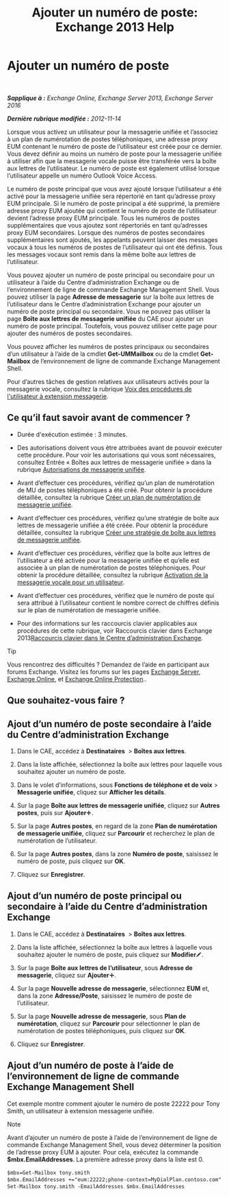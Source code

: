 ﻿---
title: 'Ajouter un numéro de poste: Exchange 2013 Help'
TOCTitle: Ajouter un numéro de poste
ms:assetid: 1a73c9c8-cb50-4bd7-a101-dadd20e28031
ms:mtpsurl: https://technet.microsoft.com/fr-fr/library/Dd335124(v=EXCHG.150)
ms:contentKeyID: 50555354
ms.date: 05/23/2018
mtps_version: v=EXCHG.150
ms.translationtype: MT
---

# Ajouter un numéro de poste

 

_**Sapplique à :** Exchange Online, Exchange Server 2013, Exchange Server 2016_

_**Dernière rubrique modifiée :** 2012-11-14_

Lorsque vous activez un utilisateur pour la messagerie unifiée et l’associez à un plan de numérotation de postes téléphoniques, une adresse proxy EUM contenant le numéro de poste de l’utilisateur est créée pour ce dernier. Vous devez définir au moins un numéro de poste pour la messagerie unifiée à utiliser afin que la messagerie vocale puisse être transférée vers la boîte aux lettres de l’utilisateur. Le numéro de poste est également utilisé lorsque l’utilisateur appelle un numéro Outlook Voice Access.

Le numéro de poste principal que vous avez ajouté lorsque l’utilisateur a été activé pour la messagerie unifiée sera répertorié en tant qu’adresse proxy EUM principale. Si le numéro de poste principal a été supprimé, la première adresse proxy EUM ajoutée qui contient le numéro de poste de l’utilisateur devient l’adresse proxy EUM principale. Tous les numéros de postes supplémentaires que vous ajoutez sont répertoriés en tant qu’adresses proxy EUM secondaires. Lorsque des numéros de postes secondaires supplémentaires sont ajoutés, les appelants peuvent laisser des messages vocaux à tous les numéros de postes de l’utilisateur qui ont été définis. Tous les messages vocaux sont remis dans la même boîte aux lettres de l’utilisateur.

Vous pouvez ajouter un numéro de poste principal ou secondaire pour un utilisateur à l’aide du Centre d’administration Exchange ou de l’environnement de ligne de commande Exchange Management Shell. Vous pouvez utiliser la page **Adresse de messagerie** sur la boîte aux lettres de l’utilisateur dans le Centre d’administration Exchange pour ajouter un numéro de poste principal ou secondaire. Vous ne pouvez pas utiliser la page **Boîte aux lettres de messagerie unifiée** du CAE pour ajouter un numéro de poste principal. Toutefois, vous pouvez utiliser cette page pour ajouter des numéros de postes secondaires.

Vous pouvez afficher les numéros de postes principaux ou secondaires d’un utilisateur à l’aide de la cmdlet **Get-UMMailbox** ou de la cmdlet **Get-Mailbox** de l’environnement de ligne de commande Exchange Management Shell.

Pour d’autres tâches de gestion relatives aux utilisateurs activés pour la messagerie vocale, consultez la rubrique [Voix des procédures de l'utilisateur à extension messagerie](voice-mail-enabled-user-procedures-exchange-2013-help.md).

## Ce qu’il faut savoir avant de commencer ?

  - Durée d'exécution estimée : 3 minutes.

  - Des autorisations doivent vous être attribuées avant de pouvoir exécuter cette procédure. Pour voir les autorisations qui vous sont nécessaires, consultez Entrée « Boîtes aux lettres de messagerie unifiée » dans la rubrique [Autorisations de messagerie unifiée](unified-messaging-permissions-exchange-2013-help.md).

  - Avant d’effectuer ces procédures, vérifiez qu’un plan de numérotation de MU de postes téléphoniques a été créé. Pour obtenir la procédure détaillée, consultez la rubrique [Créer un plan de numérotation de messagerie unifiée](create-a-um-dial-plan-exchange-2013-help.md).

  - Avant d’effectuer ces procédures, vérifiez qu’une stratégie de boîte aux lettres de messagerie unifiée a été créée. Pour obtenir la procédure détaillée, consultez la rubrique [Créer une stratégie de boîte aux lettres de messagerie unifiée](create-a-um-mailbox-policy-exchange-2013-help.md).

  - Avant d’effectuer ces procédures, vérifiez que la boîte aux lettres de l’utilisateur a été activée pour la messagerie unifiée et qu’elle est associée à un plan de numérotation de postes téléphoniques. Pour obtenir la procédure détaillée, consultez la rubrique [Activation de la messagerie vocale pour un utilisateur](enable-a-user-for-voice-mail-exchange-2013-help.md).

  - Avant d’effectuer ces procédures, vérifiez que le numéro de poste qui sera attribué à l’utilisateur contient le nombre correct de chiffres définis sur le plan de numérotation de messagerie unifiée.

  - Pour des informations sur les raccourcis clavier applicables aux procédures de cette rubrique, voir Raccourcis clavier dans Exchange 2013[Raccourcis clavier dans le Centre d’administration Exchange](keyboard-shortcuts-in-the-exchange-admin-center-exchange-online-protection-help.md).

> [!TIP]
> Vous rencontrez des difficultés ? Demandez de l’aide en participant aux forums Exchange. Visitez les forums sur les pages <a href="https://go.microsoft.com/fwlink/p/?linkid=60612">Exchange Server</a>, <a href="https://go.microsoft.com/fwlink/p/?linkid=267542">Exchange Online</a>, et <a href="https://go.microsoft.com/fwlink/p/?linkid=285351">Exchange Online Protection</a>..


## Que souhaitez-vous faire ?

## Ajout d’un numéro de poste secondaire à l’aide du Centre d’administration Exchange

1.  Dans le CAE, accédez à **Destinataires**  \> **Boîtes aux lettres**.

2.  Dans la liste affichée, sélectionnez la boîte aux lettres pour laquelle vous souhaitez ajouter un numéro de poste.

3.  Dans le volet d’informations, sous **Fonctions de téléphone et de voix** \> **Messagerie unifiée**, cliquez sur **Afficher les détails**.

4.  Sur la page **Boîte aux lettres de messagerie unifiée**, cliquez sur **Autres postes**, puis sur **Ajouter**![Icône Ajouter](images/JJ218640.c1e75329-d6d7-4073-a27d-498590bbb558(EXCHG.150).gif "Icône Ajouter").

5.  Sur la page **Autres postes**, en regard de la zone **Plan de numérotation de messagerie unifiée**, cliquez sur **Parcourir** et recherchez le plan de numérotation de l’utilisateur.

6.  Sur la page **Autres postes**, dans la zone **Numéro de poste**, saisissez le numéro de poste, puis cliquez sur **OK**.

7.  Cliquez sur **Enregistrer**.

## Ajout d’un numéro de poste principal ou secondaire à l’aide du Centre d’administration Exchange

1.  Dans le CAE, accédez à **Destinataires**  \> **Boîtes aux lettres**.

2.  Dans la liste affichée, sélectionnez la boîte aux lettres à laquelle vous souhaitez ajouter le numéro de poste, puis cliquez sur **Modifier**![Icône Modifier](images/Bb124582.6f53ccb2-1f13-4c02-bea0-30690e6ea71d(EXCHG.150).gif "Icône Modifier").

3.  Sur la page **Boîte aux lettres de l’utilisateur**, sous **Adresse de messagerie**, cliquez sur **Ajouter**![Icône Ajouter](images/JJ218640.c1e75329-d6d7-4073-a27d-498590bbb558(EXCHG.150).gif "Icône Ajouter").

4.  Sur la page **Nouvelle adresse de messagerie**, sélectionnez **EUM** et, dans la zone **Adresse/Poste**, saisissez le numéro de poste de l’utilisateur.

5.  Sur la page **Nouvelle adresse de messagerie**, sous **Plan de numérotation**, cliquez sur **Parcourir** pour sélectionner le plan de numérotation de postes téléphoniques, puis cliquez sur **OK**.

6.  Cliquez sur **Enregistrer**.

## Ajout d’un numéro de poste à l’aide de l’environnement de ligne de commande Exchange Management Shell

Cet exemple montre comment ajouter le numéro de poste 22222 pour Tony Smith, un utilisateur à extension messagerie unifiée.

> [!NOTE]
> Avant d’ajouter un numéro de poste à l’aide de l’environnement de ligne de commande Exchange Management Shell, vous devez déterminer la position de l’adresse proxy EUM à ajouter. Pour cela, exécutez la commande <strong>$mbx.EmailAddresses</strong>. La première adresse proxy dans la liste est 0.


    $mbx=Get-Mailbox tony.smith
    $mbx.EmailAddresses +="eum:22222;phone-context=MyDialPlan.contoso.com"
    Set-Mailbox tony.smith -EmailAddresses $mbx.EmailAddresses

